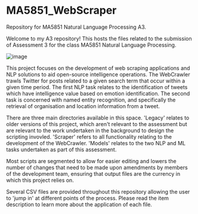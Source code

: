 # MA5851_WebScraper
Repository for MA5851 Natural Language Processing A3.

Welcome to my A3 repository! This hosts the files related to the submission of Assessment 3 for the class MA5851 Natural Language Processing.

![image](https://user-images.githubusercontent.com/64637150/145811546-5c921b19-3b3e-4f29-9a96-a86e11bc46ac.png)

This project focuses on the development of web scraping applications and NLP solutions to aid open-source intelligence operations. The WebCrawler trawls Twitter for posts related to a given search term that occur within a given time period. The first NLP task relates to the identification of tweets which have intelligence value based on emotion identification. The second task is concerned with named entity recognition, and specifically the retrieval of organisation and location information from a tweet.

There are three main directories available in this space. 'Legacy' relates to older versions of this project, which aren't relevant to the assessment but are relevant to the work undertaken in the background to design the scripting invovled. 'Scraper' refers to all functionality relating to the development of the WebCrawler. 'Models' relates to the two NLP and ML tasks undertaken as part of this assessment.  

Most scripts are segmented to allow for easier editing and lowers the number of changes that need to be made upon amendments by members of the development team, ensuring that output files are the currency in which this project relies on. 

Several CSV files are provided throughout this repository allowing the user to 'jump in' at different points of the process. Please read the item description to learn more about the application of each file. 
